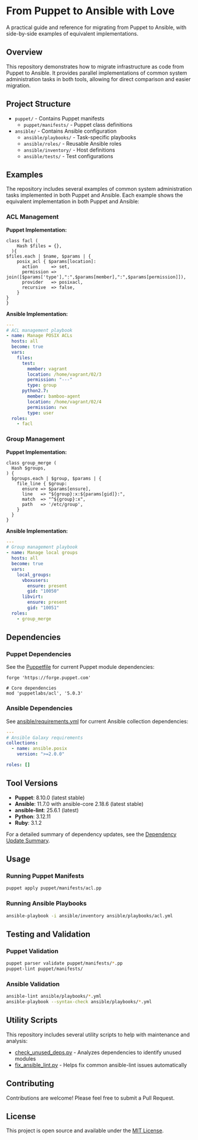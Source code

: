 # From Puppet to Ansible with Love

A practical guide and reference for migrating from Puppet to Ansible, with side-by-side examples of equivalent implementations.

## Overview

This repository demonstrates how to migrate infrastructure as code from Puppet to Ansible. It provides parallel implementations of common system administration tasks in both tools, allowing for direct comparison and easier migration.

## Project Structure

- `puppet/` - Contains Puppet manifests
  - `puppet/manifests/` - Puppet class definitions
- `ansible/` - Contains Ansible configuration
  - `ansible/playbooks/` - Task-specific playbooks
  - `ansible/roles/` - Reusable Ansible roles
  - `ansible/inventory/` - Host definitions
  - `ansible/tests/` - Test configurations

## Examples

The repository includes several examples of common system administration tasks implemented in both Puppet and Ansible. Each example shows the equivalent implementation in both Puppet and Ansible:

### ACL Management

**Puppet Implementation:**
```puppet
class facl (
    Hash $files = {},
  ){
$files.each | $name, $params | {
    posix_acl { $params[location]:
      action     => set,
      permission => join([$params['type'],":",$params[member],":",$params[permission]]),
      provider   => posixacl,
      recursive  => false,
    }
}
}
```

**Ansible Implementation:**
```yaml
---
# ACL management playbook
- name: Manage POSIX ACLs
  hosts: all
  become: true
  vars:
    files:
      test:
        member: vagrant
        location: /home/vagrant/02/3
        permission: "---"
        type: group
      python2.7:
        member: bamboo-agent
        location: /home/vagrant/02/4
        permission: rwx
        type: user
  roles:
    - facl
```

### Group Management

**Puppet Implementation:**
```puppet
class group_merge (
  Hash $groups,
) {
  $groups.each | $group, $params | {
    file_line { $group:
      ensure => $params[ensure],
      line   => "${group}:x:${params[gid]}:",
      match  => "^${group}:x",
      path   => '/etc/group',
    }
  }
}
```

**Ansible Implementation:**
```yaml
---
# Group management playbook
- name: Manage local groups
  hosts: all
  become: true
  vars:
    local_groups:
      vboxusers:
        ensure: present
        gid: "10050"
      libvirt:
        ensure: present
        gid: "10051"
  roles:
    - group_merge
```

## Dependencies

### Puppet Dependencies

See the [Puppetfile](Puppetfile) for current Puppet module dependencies:

```puppet
forge 'https://forge.puppet.com'

# Core dependencies
mod 'puppetlabs/acl', '5.0.3'
```

### Ansible Dependencies

See [ansible/requirements.yml](ansible/requirements.yml) for current Ansible collection dependencies:

```yaml
---
# Ansible Galaxy requirements
collections:
  - name: ansible.posix
    version: ">=2.0.0"

roles: []
```

## Tool Versions

- **Puppet**: 8.10.0 (latest stable)
- **Ansible**: 11.7.0 with ansible-core 2.18.6 (latest stable)
- **ansible-lint**: 25.6.1 (latest)
- **Python**: 3.12.11
- **Ruby**: 3.1.2

For a detailed summary of dependency updates, see the [Dependency Update Summary](DEPENDENCY_UPDATE_SUMMARY.md).

## Usage

### Running Puppet Manifests

```bash
puppet apply puppet/manifests/acl.pp
```

### Running Ansible Playbooks

```bash
ansible-playbook -i ansible/inventory ansible/playbooks/acl.yml
```

## Testing and Validation

### Puppet Validation

```bash
puppet parser validate puppet/manifests/*.pp
puppet-lint puppet/manifests/
```

### Ansible Validation

```bash
ansible-lint ansible/playbooks/*.yml
ansible-playbook --syntax-check ansible/playbooks/*.yml
```

## Utility Scripts

This repository includes several utility scripts to help with maintenance and analysis:

- [check_unused_deps.py](check_unused_deps.py) - Analyzes dependencies to identify unused modules
- [fix_ansible_lint.py](fix_ansible_lint.py) - Helps fix common ansible-lint issues automatically

## Contributing

Contributions are welcome! Please feel free to submit a Pull Request.

## License

This project is open source and available under the [MIT License](LICENSE).